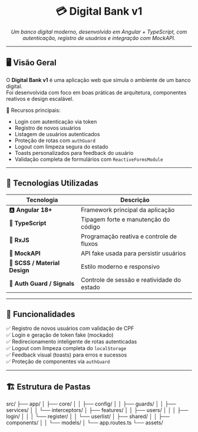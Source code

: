 <h1 align="center">💳 Digital Bank v1</h1>

<p align="center">
  <em>Um banco digital moderno, desenvolvido em Angular + TypeScript, com autenticação, registro de usuários e integração com MockAPI.</em>
</p>

---

## 🖥️ Visão Geral

O **Digital Bank v1** é uma aplicação web que simula o ambiente de um banco digital.  
Foi desenvolvida com foco em boas práticas de arquitetura, componentes reativos e design escalável.  

👤 Recursos principais:
- Login com autenticação via token
- Registro de novos usuários
- Listagem de usuários autenticados
- Proteção de rotas com `authGuard`
- Logout com limpeza segura do estado
- Toasts personalizados para feedback do usuário
- Validação completa de formulários com `ReactiveFormsModule`

---

## 🧠 Tecnologias Utilizadas

| Tecnologia | Descrição |
|-------------|------------|
| 🅰️ **Angular 18+** | Framework principal da aplicação |
| 💪 **TypeScript** | Tipagem forte e manutenção do código |
| 🎯 **RxJS** | Programação reativa e controle de fluxos |
| 🧱 **MockAPI** | API fake usada para persistir usuários |
| 💅 **SCSS / Material Design** | Estilo moderno e responsivo |
| 🔐 **Auth Guard / Signals** | Controle de sessão e reatividade do estado |

---

## 🚀 Funcionalidades

✅ Registro de novos usuários com validação de CPF  
✅ Login e geração de token fake (mockado)  
✅ Redirecionamento inteligente de rotas autenticadas  
✅ Logout com limpeza completa do `localStorage`  
✅ Feedback visual (toasts) para erros e sucessos  
✅ Proteção de componentes via `authGuard`

---

## 🏗️ Estrutura de Pastas
src/
├── app/
│ ├── core/
│ │ ├── config/
│ │ ├── guards/
│ │ ├── services/
│ │ └── interceptors/
│ ├── features/
│ │ ├── users/
│ │ │ ├── login/
│ │ │ └── register/
│ │ └── userlist/
│ ├── shared/
│ │ ├── components/
│ │ └── models/
│ └── app.routes.ts
└── assets/


